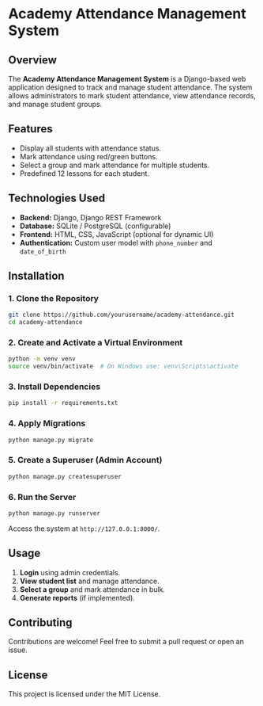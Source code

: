 # Academy Attendance Management System

## Overview
The **Academy Attendance Management System** is a Django-based web application designed to track and manage student attendance. The system allows administrators to mark student attendance, view attendance records, and manage student groups.

## Features
- Display all students with attendance status.
- Mark attendance using red/green buttons.
- Select a group and mark attendance for multiple students.
- Predefined 12 lessons for each student.

## Technologies Used
- **Backend:** Django, Django REST Framework
- **Database:** SQLite / PostgreSQL (configurable)
- **Frontend:** HTML, CSS, JavaScript (optional for dynamic UI)
- **Authentication:** Custom user model with `phone_number` and `date_of_birth`

## Installation
### 1. Clone the Repository
```sh
git clone https://github.com/yourusername/academy-attendance.git
cd academy-attendance
```

### 2. Create and Activate a Virtual Environment
```sh
python -m venv venv
source venv/bin/activate  # On Windows use: venv\Scripts\activate
```

### 3. Install Dependencies
```sh
pip install -r requirements.txt
```

### 4. Apply Migrations
```sh
python manage.py migrate
```

### 5. Create a Superuser (Admin Account)
```sh
python manage.py createsuperuser
```

### 6. Run the Server
```sh
python manage.py runserver
```
Access the system at `http://127.0.0.1:8000/`.

## Usage
1. **Login** using admin credentials.
2. **View student list** and manage attendance.
3. **Select a group** and mark attendance in bulk.
4. **Generate reports** (if implemented).

## Contributing
Contributions are welcome! Feel free to submit a pull request or open an issue.

## License
This project is licensed under the MIT License.
